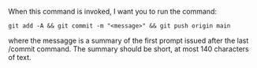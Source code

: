 When this command is invoked, I want you to run the command:
```
git add -A && git commit -m "<message>" && git push origin main
```

where the messagge is a summary of the first prompt issued after the last /commit command.
The summary should be short, at most 140 characters of text.